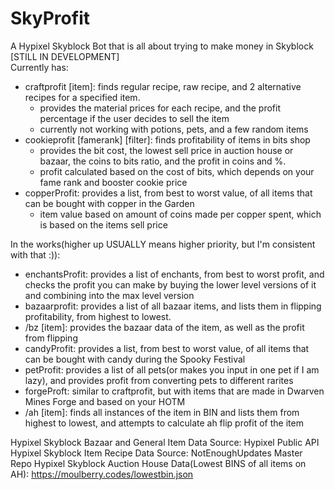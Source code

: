 # SkyProfit
A Hypixel Skyblock Bot that is all about trying to make money in Skyblock \
[STILL IN DEVELOPMENT] \
Currently has:
- craftprofit [item]: finds regular recipe, raw recipe, and 2 alternative recipes for a specified item.
  - provides the material prices for each recipe, and the profit percentage if the user decides to sell the item
  - currently not working with potions, pets, and a few random items
- cookieprofit [famerank] [filter]: finds profitability of items in bits shop
  - provides the bit cost, the lowest sell price in auction house or bazaar, the coins to bits ratio, and the profit in coins and %.
  - profit calculated based on the cost of bits, which depends on your fame rank and booster cookie price
- copperProfit: provides a list, from best to worst value, of all items that can be bought with copper in the Garden
  - item value based on amount of coins made per copper spent, which is based on the items sell price
  
In the works(higher up USUALLY means higher priority, but I'm consistent with that :)):
- enchantsProfit: provides a list of enchants, from best to worst profit, and checks the profit you can make by buying the lower level versions of it and combining into the max level version
- bazaarprofit: provides a list of all bazaar items, and lists them in flipping profitability, from highest to lowest.
- /bz [item]: provides the bazaar data of the item, as well as the profit from flipping
- candyProfit: provides a list, from best to worst value, of all items that can be bought with candy during the Spooky Festival
- petProfit: provides a list of all pets(or makes you input in one pet if I am lazy), and provides profit from converting pets to different rarites
- forgeProft: similar to craftprofit, but with items that are made in Dwarven Mines Forge and based on your HOTM
- /ah [item]: finds all instances of the item in BIN and lists them from highest to lowest, and attempts to calculate ah flip profit of the item


Hypixel Skyblock Bazaar and General Item Data Source: Hypixel Public API 
Hypixel Skyblock Item Recipe Data Source: NotEnoughUpdates Master Repo
Hypixel Skyblock Auction House Data(Lowest BINS of all items on AH): https://moulberry.codes/lowestbin.json

